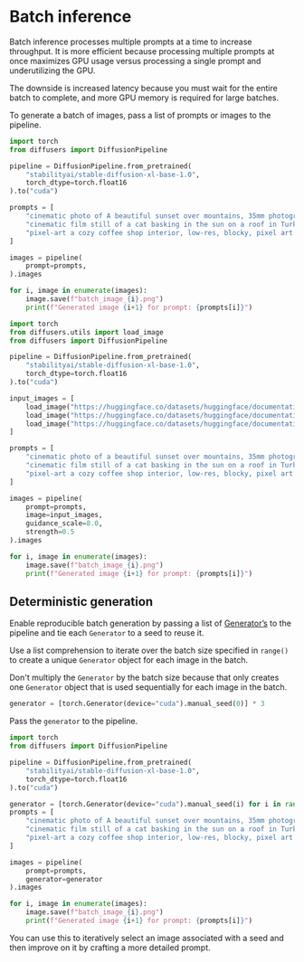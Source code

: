 <!--Copyright 2025 The HuggingFace Team. All rights reserved.

Licensed under the Apache License, Version 2.0 (the "License"); you may not use this file except in compliance with
the License. You may obtain a copy of the License at

http://www.apache.org/licenses/LICENSE-2.0

Unless required by applicable law or agreed to in writing, software distributed under the License is distributed on
an "AS IS" BASIS, WITHOUT WARRANTIES OR CONDITIONS OF ANY KIND, either express or implied. See the License for the
specific language governing permissions and limitations under the License.
-->

# Batch inference

Batch inference processes multiple prompts at a time to increase throughput. It is more efficient because processing multiple prompts at once maximizes GPU usage versus processing a single prompt and underutilizing the GPU.

The downside is increased latency because you must wait for the entire batch to complete, and more GPU memory is required for large batches.

To generate a batch of images, pass a list of prompts or images to the pipeline.

<hfoptions id="usage">
<hfoption id="text-to-image">

```py
import torch
from diffusers import DiffusionPipeline

pipeline = DiffusionPipeline.from_pretrained(
    "stabilityai/stable-diffusion-xl-base-1.0",
    torch_dtype=torch.float16
).to("cuda")

prompts = [
    "cinematic photo of A beautiful sunset over mountains, 35mm photograph, film, professional, 4k, highly detailed",
    "cinematic film still of a cat basking in the sun on a roof in Turkey, highly detailed, high budget hollywood movie, cinemascope, moody, epic, gorgeous, film grain",
    "pixel-art a cozy coffee shop interior, low-res, blocky, pixel art style, 8-bit graphics"
]

images = pipeline(
    prompt=prompts,
).images

for i, image in enumerate(images):
    image.save(f"batch_image_{i}.png")
    print(f"Generated image {i+1} for prompt: {prompts[i]}")
```

</hfoption>
<hfoption id="image-to-image">

```py
import torch
from diffusers.utils import load_image
from diffusers import DiffusionPipeline

pipeline = DiffusionPipeline.from_pretrained(
    "stabilityai/stable-diffusion-xl-base-1.0",
    torch_dtype=torch.float16
).to("cuda")

input_images = [
    load_image("https://huggingface.co/datasets/huggingface/documentation-images/resolve/main/diffusers/inpaint.png"),
    load_image("https://huggingface.co/datasets/huggingface/documentation-images/resolve/main/diffusers/cat.png"),
    load_image("https://huggingface.co/datasets/huggingface/documentation-images/resolve/main/diffusers/detail-prompt.png")
]

prompts = [
    "cinematic photo of a beautiful sunset over mountains, 35mm photograph, film, professional, 4k, highly detailed",
    "cinematic film still of a cat basking in the sun on a roof in Turkey, highly detailed, high budget hollywood movie, cinemascope, moody, epic, gorgeous, film grain",
    "pixel-art a cozy coffee shop interior, low-res, blocky, pixel art style, 8-bit graphics"
]

images = pipeline(
    prompt=prompts,
    image=input_images,
    guidance_scale=8.0,
    strength=0.5
).images

for i, image in enumerate(images):
    image.save(f"batch_image_{i}.png")
    print(f"Generated image {i+1} for prompt: {prompts[i]}")
```

</hfoption>
</hfoptions>

## Deterministic generation

Enable reproducible batch generation by passing a list of [Generator’s](https://pytorch.org/docs/stable/generated/torch.Generator.html) to the pipeline and tie each `Generator` to a seed to reuse it.

Use a list comprehension to iterate over the batch size specified in `range()` to create a unique `Generator` object for each image in the batch.

Don't multiply the `Generator` by the batch size because that only creates one `Generator` object that is used sequentially for each image in the batch.

```py
generator = [torch.Generator(device="cuda").manual_seed(0)] * 3
```

Pass the `generator` to the pipeline.

```py
import torch
from diffusers import DiffusionPipeline

pipeline = DiffusionPipeline.from_pretrained(
    "stabilityai/stable-diffusion-xl-base-1.0",
    torch_dtype=torch.float16
).to("cuda")

generator = [torch.Generator(device="cuda").manual_seed(i) for i in range(3)]
prompts = [
    "cinematic photo of A beautiful sunset over mountains, 35mm photograph, film, professional, 4k, highly detailed",
    "cinematic film still of a cat basking in the sun on a roof in Turkey, highly detailed, high budget hollywood movie, cinemascope, moody, epic, gorgeous, film grain",
    "pixel-art a cozy coffee shop interior, low-res, blocky, pixel art style, 8-bit graphics"
]

images = pipeline(
    prompt=prompts,
    generator=generator
).images

for i, image in enumerate(images):
    image.save(f"batch_image_{i}.png")
    print(f"Generated image {i+1} for prompt: {prompts[i]}")
```

You can use this to iteratively select an image associated with a seed and then improve on it by crafting a more detailed prompt.